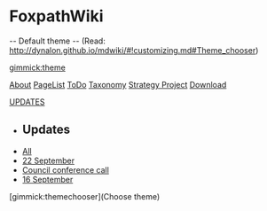 <!--
  -- Name of your wiki
  -- Do NOT remove the leading `#` character.
  -->

# FoxpathWiki



  -- Default theme
  -- (Read: http://dynalon.github.io/mdwiki/#!customizing.md#Theme_chooser)


[gimmick:theme](spacelab)


<!--
  -- Navigation
  -- (Read: http://dynalon.github.io/mdwiki/#!quickstart.md#Adding_a_navigation)
  -->

[About](pages/about.md)
[PageList](PageList.md)
[ToDo](pages/todo/ToDos_END_2014.md)
[Taxonomy](pages/WebsiteStrategy/TaxonomyNotes.md)
[Strategy Project](pages/WebsiteStrategy/WebsiteStrategyMeetingNotes.md)
[Download](pages/download.md)

<!-- A more complex navigation example: ----------------------------------------

---------------------------------------------------------------------------- -->





[UPDATES]()

  * ## Updates
  * [All](pages/updates.md)
  * [22 September](pages/CT_Update_22Sept2014.md)
  * [Council conference call](BostonCouncilCall22Sept.md)
  * [16 September](pages/CT_Update_16Sept2014.md)
  


<!--
  -- Change the Language
  -- Could be useful when there's more than one language wiki.
  -->

<!--
[Change the Language]()

  * [English (United States)](/en_US/)
  * [English (United Kingdom)](/en_GB/)
  * [Italian](/it/)
-->

<!--
  -- Let the user choose a theme
  -- (Read: http://dynalon.github.io/mdwiki/#!quickstart.md#Adding_a_navigation)
  -->


[gimmick:themechooser](Choose theme)


